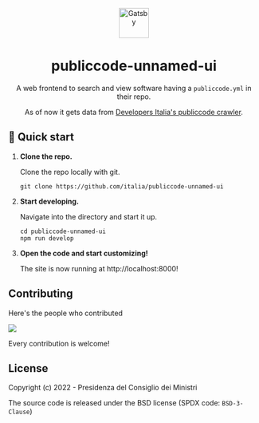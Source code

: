 <p align="center">
  <img alt="Gatsby" src="https://www.gatsbyjs.com/Gatsby-Monogram.svg" width="60" />
</p>
<h1 align="center">
  publiccode-unnamed-ui
</h1>
<p align="center">
  A web frontend to search and view software having a <code>publiccode.yml</code> in their repo.
</p>
<p align="center">
  As of now it gets data from <a href="https://github.com/italia/developers-italia-backend">Developers Italia's publiccode crawler</a>.
</p>


## 🚀 Quick start

1.  **Clone the repo.**

    Clone the repo locally with git.

    ```shell
    git clone https://github.com/italia/publiccode-unnamed-ui
    ```

2.  **Start developing.**

    Navigate into the directory and start it up.

    ```shell
    cd publiccode-unnamed-ui
    npm run develop
    ```

3.  **Open the code and start customizing!**

    The site is now running at http://localhost:8000!
    
## Contributing

Here's the people who contributed

<a href="https://github.com/italia/publiccode-unnamed-ui/graphs/contributors">
  <img
  src="https://contributors-img.web.app/image?repo=italia/publiccode-unnamed-ui"
  />
</a>

Every contribution is welcome!

## License

Copyright (c) 2022 - Presidenza del Consiglio dei Ministri

The source code is released under the BSD license (SPDX code: `BSD-3-Clause`)
